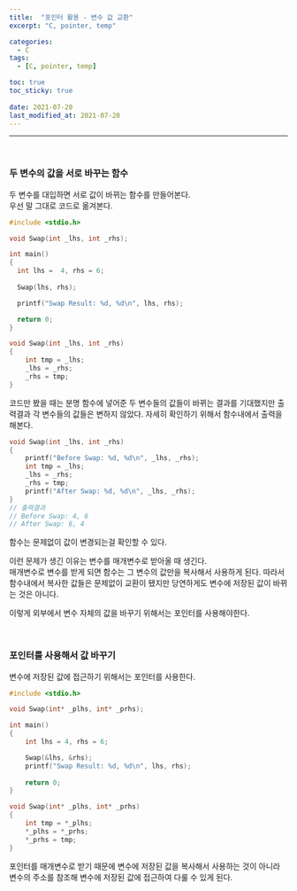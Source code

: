 ```yaml
---
title:  "포인터 활용 - 변수 값 교환"
excerpt: "C, pointer, temp"

categories:
  - C
tags:
  - [C, pointer, temp]

toc: true
toc_sticky: true
 
date: 2021-07-20
last_modified_at: 2021-07-20
---  
```


***
<br>

### 두 변수의 값을 서로 바꾸는 함수  
두 변수를 대입하면 서로 값이 바뀌는 함수를 만들어본다.  
우선 말 그대로 코드로 옮겨본다.

```c
#include <stdio.h>

void Swap(int _lhs, int _rhs);

int main()
{
  int lhs =  4, rhs = 6;
    
  Swap(lhs, rhs);

  printf("Swap Result: %d, %d\n", lhs, rhs);

  return 0;
}

void Swap(int _lhs, int _rhs)
{
    int tmp = _lhs;
    _lhs = _rhs;
    _rhs = tmp;
} 
```

코드만 봤을 때는 분명 함수에 넣어준 두 변수들의 값들이 바뀌는 결과를 기대했지만 출력결과 각 변수들의 값들은 변하지 않았다. 자세히 확인하기 위해서 함수내에서 출력을 해본다.

```c
void Swap(int _lhs, int _rhs)
{
    printf("Before Swap: %d, %d\n", _lhs, _rhs);
    int tmp = _lhs;
    _lhs = _rhs;
    _rhs = tmp;
    printf("After Swap: %d, %d\n", _lhs, _rhs);
} 
// 출력결과
// Before Swap: 4, 6
// After Swap: 6, 4
```  
함수는 문제없이 값이 변경되는걸 확인할 수 있다.  

이런 문제가 생긴 이유는 변수를 매개변수로 받아올 때 생긴다.  
매개변수로 변수를 받게 되면 함수는 그 변수의 값만을 복사해서 사용하게 된다. 따라서 함수내에서 복사한 값들은 문제없이 교환이 됐지만 당연하게도 변수에 저장된 값이 바뀌는 것은 아니다.  

이렇게 외부에서 변수 자체의 값을 바꾸기 위해서는 포인터를 사용해야한다.  

<br/>

### 포인터를 사용해서 값 바꾸기  
변수에 저장된 값에 접근하기 위해서는 포인터를 사용한다.

```c
#include <stdio.h>

void Swap(int* _plhs, int* _prhs);

int main()
{
    int lhs = 4, rhs = 6;

    Swap(&lhs, &rhs);
    printf("Swap Result: %d, %d\n", lhs, rhs);
    
    return 0;
}

void Swap(int* _plhs, int* _prhs)
{
    int tmp = *_plhs;
    *_plhs = *_prhs;    
    *_prhs = tmp;
}
```

포인터를 매개변수로 받기 때문에 변수에 저장된 값을 복사해서 사용하는 것이 아니라 변수의 주소를 참조해 변수에 저장된 값에 접근하여 다룰 수 있게 된다.